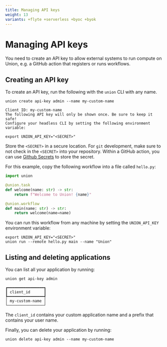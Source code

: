 ```yaml
---
title: Managing API keys
weight: 13
variants: +flyte +serverless +byoc +byok
---
```


# Managing API keys

You need to create an API key to allow external systems to run compute
on Union, e.g. a GitHub action that registers or runs workflows.

## Creating an API key

To create an API key, run the following with the `union` CLI with any name.

```shell
union create api-key admin --name my-custom-name

Client ID: my-custom-name
The following API key will only be shown once. Be sure to keep it safe!
Configure your headless CLI by setting the following environment variable:

export UNION_API_KEY="<SECRET>"
```

Store the `<SECRET>` in a secure location. For `git` development, make sure to not check in the `<SECRET>` into your repository.
Within a GitHub action, you can use [Github Secrets](https://docs.github.com/en/actions/security-guides/using-secrets-in-github-actions) to store the secret.

For this example, copy the following workflow into a file called `hello.py`:

```python
import union

@union.task
def welcome(name: str) -> str:
    return f"Welcome to Union! {name}"

@union.workflow
def main(name: str) -> str:
    return welcome(name=name)
```

You can run this workflow from any machine by setting the `UNION_API_KEY`
environment variable:

```shell
export UNION_API_KEY="<SECRET>"
union run --remote hello.py main --name "Union"
```

## Listing and deleting applications

You can list all your application by running:

```shell
union get api-key admin
```

```shell
┏━━━━━━━━━━━━━━━━┓
┃ client_id      ┃
┡━━━━━━━━━━━━━━━━┩
│ my-custom-name │
└────────────────┘
```

The `client_id` contains your custom application name and a prefix that contains your
user name.

Finally, you can delete your application by running:

```shell
union delete api-key admin --name my-custom-name
```
